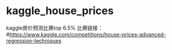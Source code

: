 # kaggle_house_prices
kaggle房价预测比赛top 6.5%
比赛链接：#https://www.kaggle.com/competitions/house-prices-advanced-regression-techniques
